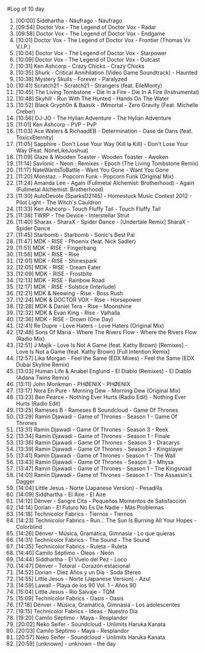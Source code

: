 #Log of 10 day

1. [00:00] Siddhartha - Náufrago - Náufrago
1. [09:54] Doctor Vox - The Legend of Doctor Vox - Radar
1. [09:58] Doctor Vox - The Legend of Doctor Vox - Endgame
1. [10:01] Doctor Vox - The Legend of Doctor Vox - Frontier (Thomas Vx V.I.P.)
1. [10:04] Doctor Vox - The Legend of Doctor Vox - Starpower
1. [10:09] Doctor Vox - The Legend of Doctor Vox - Outcast
1. [10:31] Ken Ashcorp - Crazy Chicks - Crazy Chicks
1. [10:35] Shurk - Critical Annihilation (Video Game Soundtrack) - Haunted
1. [10:38] Mystery Skulls - Forever - Paralyzed
1. [10:41] Scratch21 - Scratch21 - Strangers (feat. EileMonty)
1. [10:45] The Living Tombstone - Die In a Fire - Die In A Fire (Instrumental)
1. [10:48] Skyhill - Run With The Hunted - Hands On The Water
1. [10:52] Black Gryph0n & Baasik - IMmortal - Zero Gravity (Feat. Michelle Creber)
1. [10:56] DJ-JO - The Hylian Adventure - The Hylian Adventure
1. [11:01] Ken Ashcorp - PVP - PvP
1. [11:03] Ace Waters & RichaadEB - Determination - Oase de Dans (feat. ToxicxEternity)
1. [11:05] Sapphire - Don't Lose Your Way (Kill la Kill) - Don't Lose Your Way (Feat. NoneLikeJoshua)
1. [11:09] Glaze & Wooden Toaster - Wooden Toaster - Awoken
1. [11:14] Savlonic - Neon : Remixes - Epoch (The Living Tombstone Remix)
1. [11:17] NateWantsToBattle - Want You Gone - Want You Gone
1. [11:20] Monstaz. - Popcorn Funk - Popcorn Funk (Original Mix)
1. [11:24] Amanda Lee - Again (Fullmetal Alchemist: Brotherhood) - Again (Fullmetal Alchemist: Brotherhood)
1. [11:30] AutoDevote (SparksD2145) - Homestuck Music Contest 2012 - Pilot Light - The Witch's Cauldron
1. [11:33] Ken Ashcorp - Touch Fluffy Tail - Touch Fluffy Tail
1. [11:38] TWRP - The Device - Interstellar Strut
1. [11:40] Sharax - SharaX - Spider Dance - [Undertale Remix] SharaX - Spider Dance
1. [11:45] Starbomb - Starbomb - Sonic's Best Pal
1. [11:47] MDK - RISE - Phoenix (feat. Nick Sadler)
1. [11:51] MDK - RISE - Fingerbang
1. [11:56] MDK - RISE - Rise
1. [12:01] MDK - RISE - Shinespark
1. [12:05] MDK - RISE - Dream Eater
1. [12:09] MDK - RISE - Frostbite
1. [12:13] MDK - RISE - Rainbow Road
1. [12:17] MDK - RISE - Solstice (Interlude)
1. [12:21] MDK & Neowing - Rise - Boss Rush
1. [12:24] MDK & DOCTOR VOX - Rise - Horsepower
1. [12:28] MDK & Daniel Tera - Rise - Moonshine
1. [12:32] MDK & Evan King - Rise - Valhalla
1. [12:36] MDK - RISE - Drown (One Day)
1. [12:41] Re Dupre - Love Haters - Love Haters (Original Mix)
1. [12:48] Sons Of Maria - Where The Rivers Flow - Where the Rivers Flow (Radio Mix)
1. [12:51] J Majik - Love Is Not A Game (feat. Kathy Brown) [Remixes] - Love Is Not a Game (feat. Kathy Brown) [Full Intention Remix]
1. [12:57] Lika Morgan - Feel the Same (EDX Mixes) - Feel the Same (EDX Dubai Skyline Remix)
1. [13:03] Human Life & Anabel Englund - El Diablo (Remixes) - El Diablo (Adana Twins Remix)
1. [13:11] John Monkman - PHØENIX - PHØENIX
1. [13:17] Nora En Pure - Morning Dew - Morning Dew (Original Mix)
1. [13:23] Ben Pearce - Nothing Ever Hurts (Radio Edit) - Nothing Ever Hurts (Radio Edit)
1. [13:25] Rameses B - Rameses B Soundcloud - Game Of Thrones
1. [13:29] Ramin Djawadi - Game of Thrones - Season 1 - Game Of Thrones
1. [13:31] Ramin Djawadi - Game Of Thrones - Season 3 - Reek
1. [13:34] Ramin Djawadi - Game of Thrones - Season 1 - Finale
1. [13:36] Ramin Djawadi - Game Of Thrones - Season 3 - Dracarys
1. [13:39] Ramin Djawadi - Game Of Thrones - Season 3 - Kingslayer
1. [13:41] Ramin Djawadi - Game of Thrones - Season 1 - The Wall
1. [13:43] Ramin Djawadi - Game Of Thrones - Season 3 - Mhysa
1. [13:47] Ramin Djawadi - Game of Thrones - Season 1 - The Kingsroad
1. [14:01] Ramin Djawadi - Game of Thrones - Season 1 - The Assassin's Dagger
1. [14:04] Little Jesus - Norte (Japanese Version) - Pesadilla
1. [14:09] Siddhartha - El Aire - El Aire
1. [14:12] Dënver - Sangre Cita - Pequeños Momentos de Satisfacción
1. [14:14] Dorian - El Futuro No Es De Nadie - Más Problemas
1. [14:18] Technicolor Fabrics - Tiernos - Tiernos
1. [14:23] Technicolor Fabrics - Run... The Sun Is Burning All Your Hopes - Colorblind
1. [14:26] Dënver - Música, Gramática, Gimnasia - Lo que quieras
1. [14:31] Technicolor Fabrics - The Sound - The Sound
1. [14:35] Technicolor Fabrics - Ruleta - Ruleta
1. [14:40] Camilo Séptimo - Óleos - Neón
1. [14:44] Siddhartha - El Vuelo del Pez - Loco
1. [14:47] Dënver - Totoral - Corazón estacional
1. [14:52] Dorian - Diez Años y un Día - Soda Stereo
1. [14:55] Little Jesus - Norte (Japanese Version) - Azul
1. [14:59] Lawall - Playa de los 90 Vol. 1 - Años 90
1. [15:04] Little Jesus - Río Salvaje - TQM
1. [15:09] Technicolor Fabrics - Oasis - Oasis
1. [17:18] Dënver - Música, Gramática, Gimnasia - Los adolescentes
1. [19:15] Technicolor Fabrics - Ideas - Nuestro Día
1. [19:20] Camilo Séptimo - Maya - Resplandor
1. [20:02] Neko Seifer - Soundcloud - Unlimits Haruka Kanata
1. [20:03] Camilo Séptimo - Maya - Resplandor
1. [20:57] Neko Seifer - Soundcloud - Unlimits Haruka Kanata
1. [20:59] [unknown] - unknown - the day
